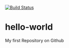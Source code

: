 [![Build Status](https://dev.azure.com/sagsonar/MyAzureDevOps/_apis/build/status/MyAzureDevOps?branchName=main)](https://dev.azure.com/sagsonar/MyAzureDevOps/_build/latest?definitionId=2&branchName=main)

# hello-world
My first Repository on Github
